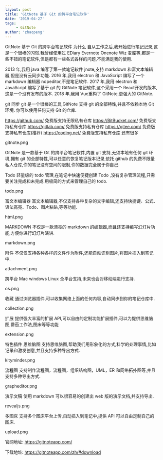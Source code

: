 ```yaml
---
layout: post
title: 'GitNote 基于 Git 的跨平台笔记软件'
date: '2019-04-27'
tags:
     - GitNote
author: 'zhaopeng'
---
```


GitNote 基于 Git 的跨平台笔记软件
为什么
自从工作之后,我开始进行笔记记录,这是一个很棒的习惯.我曾经使用过 EDiary Evernote Onenote Wiz 麦库等,都是一些不错的笔记软件,但是都有一些各式各样的问题,不能满足我的使用.

2013 年,我用 java 编写了第一款笔记软件 jnote,支持 markdown 和富文本编辑器,但是没有云同步功能.
2016 年,我用 electron 和 JavaScript 编写了一个 markdown 编辑器 ndpeditor,不是笔记软件.
2017 年,我用 electron 和 JavaScript 编写了基于 git 的 GitNote 笔记软件,这个采用一个 React开发的版本,这是一个没有发布的版本.
2018 年,我用 Vue重构了 GitNote,更强大的 GitNote.

git 同步
git 是一个很棒的工具,GitNote 支持 git 的全部特性,并且不依赖本地 Git 环境. 你可以使用任何支持 Git 的仓库.

https://github.com/ 免费版支持无限私有仓库
https://BitBucket.com/ 免费版支持私有仓库
https://gitlab.com/ 免费版支持私有仓库
https://gitee.com/ 免费版支持私有仓库(推荐)
https://coding.net/ 免费版支持私有仓库
还有很多

gitnote.png

GitNote 是一款基于 Git 的跨平台笔记软件,内置 git 支持,无须本地有任何 git 环境,拥有 git 的全部特性,可以任意的恢复笔记版本记录,依托 github 的免费不限量私人仓库,你的笔记没有空间的限制,你的数据完全属于你自己.

Todo
轻量级的 todo 管理,在笔记中快速便捷创建 Todo ,没有复杂管理流程,只需要关注完成和未完成.用极简的方式来管理自己的 todo.

todo.png

富文本编辑器
富文本编辑器,不仅支持各种复杂的文字编辑,还支持快捷键、公式、语法高亮、Todo、图片粘贴,等等功能.

html.png

MARKDOWN
不仅是一款漂亮的 markdown 的编辑器,而且还支持编写幻灯片功能,方便你进行幻灯片演讲.

markdown.png

附件
不仅仅支持各种各样的文件作为附件,还能自动识别图片,将图片插入到笔记中.

attachment.png

跨平台
Mac windows Linux 全平台支持,未来也会对移动端进行支持.

os.png

收藏
通过浏览器插件,可以收集网络上面的任何内容,自动同步到你的笔记仓库中.

collection.png

扩展
提供强大丰富的扩展 API,可以自由的定制功能扩展插件,可以为提供思维脑图,番茄工作法,图床等等功能

extension.png

特色插件
思维脑图
支持思维脑图,帮助我们用形象化的方式,科学的处理事情,比如记录和激发创意,并且支持多种导出方式.

kityminder.png

流程图
支持制作流程图，流程图，组织结构图，UML，ER 和网络拓扑图等,并且支持多种导出方式.

grapheditor.png

演示文稿
使用 markdown 可以很容易的创建出 web 版的演示文档,并支持导出.

revealjs.png

多图床
支持多个图床平台上传,自动插入到笔记中,提供 API 可以自由定制自己的图床.

upload.png

官网地址:
https://gitnoteapp.com/

下载地址:
https://gitnoteapp.com/zh/#download